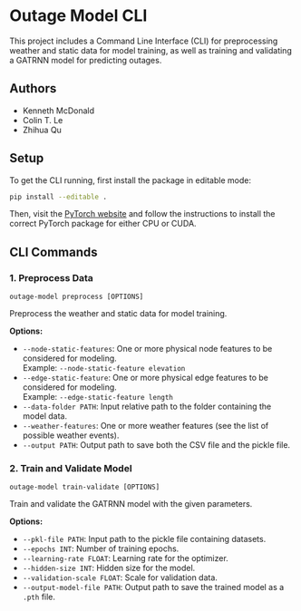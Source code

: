 # Outage Model CLI

This project includes a Command Line Interface (CLI) for preprocessing weather and static data for model training, as well as training and validating a GATRNN model for predicting outages.

## Authors

- Kenneth McDonald
- Colin T. Le
- Zhihua Qu

## Setup

To get the CLI running, first install the package in editable mode:

```bash
pip install --editable .
```

Then, visit the [PyTorch website](https://pytorch.org/get-started/locally/) and follow the instructions to install the correct PyTorch package for either CPU or CUDA.

## CLI Commands

### 1. Preprocess Data
```
outage-model preprocess [OPTIONS]
```
Preprocess the weather and static data for model training.

**Options:**
- `--node-static-features`: One or more physical node features to be considered for modeling.  
  Example: `--node-static-feature elevation`
- `--edge-static-feature`: One or more physical edge features to be considered for modeling.  
  Example: `--edge-static-feature length`
- `--data-folder PATH`: Input relative path to the folder containing the model data.
- `--weather-features`: One or more weather features (see the list of possible weather events).
- `--output PATH`: Output path to save both the CSV file and the pickle file.

### 2. Train and Validate Model
```
outage-model train-validate [OPTIONS]
```
Train and validate the GATRNN model with the given parameters.

**Options:**
- `--pkl-file PATH`: Input path to the pickle file containing datasets.
- `--epochs INT`: Number of training epochs.
- `--learning-rate FLOAT`: Learning rate for the optimizer.
- `--hidden-size INT`: Hidden size for the model.
- `--validation-scale FLOAT`: Scale for validation data.
- `--output-model-file PATH`: Output path to save the trained model as a `.pth` file.
